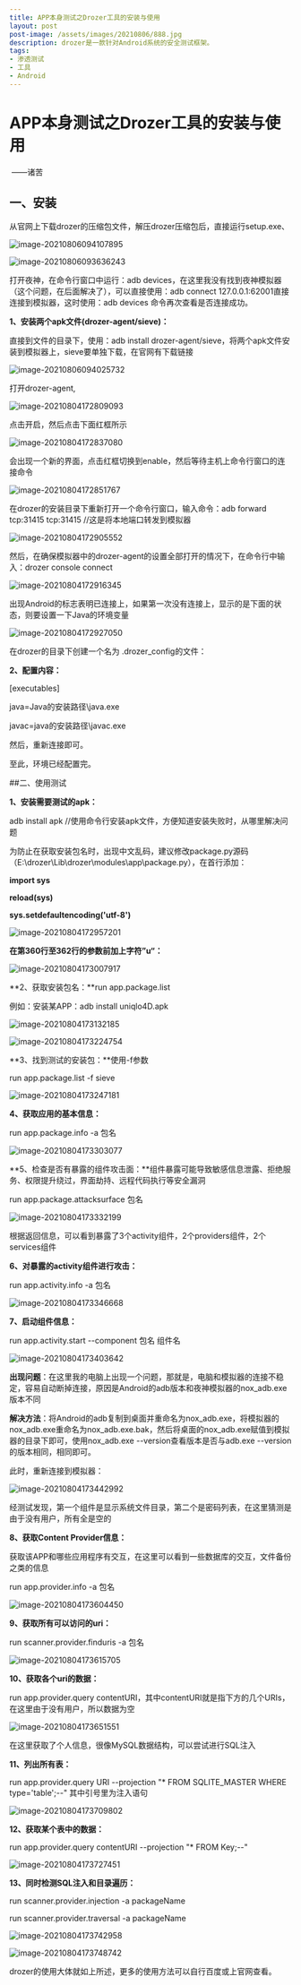 ```yaml
---
title: APP本身测试之Drozer工具的安装与使用
layout: post
post-image: /assets/images/20210806/888.jpg
description: drozer是一款针对Android系统的安全测试框架。
tags:
- 渗透测试
- 工具
- Android
---
```


# APP本身测试之Drozer工具的安装与使用    

​                                                                                                                       ——诸苦 

## 一、安装

从官网上下载drozer的压缩包文件，解压drozer压缩包后，直接运行setup.exe、

![image-20210806094107895](/assets/images/20210806/1.png)

![image-20210806093636243](/assets/images/20210806/2.png)

打开夜神，在命令行窗口中运行：adb devices，在这里我没有找到夜神模拟器（这个问题，在后面解决了），可以直接使用：adb connect 127.0.0.1:62001直接连接到模拟器，这时使用：adb devices 命令再次查看是否连接成功。

**1、安装两个apk文件(drozer-agent/sieve)：**

直接到文件的目录下，使用：adb install drozer-agent/sieve，将两个apk文件安装到模拟器上，sieve要单独下载，在官网有下载链接

![image-20210806094025732](/assets/images/20210806/3.png)

打开drozer-agent,

![image-20210804172809093](/assets/images/20210806/4.png)

点击开启，然后点击下面红框所示

![image-20210804172837080](/assets/images/20210806/5.png)

会出现一个新的界面，点击红框切换到enable，然后等待主机上命令行窗口的连接命令

![image-20210804172851767](/assets/images/20210806/6.png)

在drozer的安装目录下重新打开一个命令行窗口，输入命令：adb forward tcp:31415 tcp:31415 //这是将本地端口转发到模拟器

![image-20210804172905552](/assets/images/20210806/7.png)

然后，在确保模拟器中的drozer-agent的设置全部打开的情况下，在命令行中输入：drozer console connect

![image-20210804172916345](/assets/images/20210806/8.png)

出现Android的标志表明已连接上，如果第一次没有连接上，显示的是下面的状态，则要设置一下Java的环境变量

![image-20210804172927050](/assets/images/20210806/9.png)

在drozer的目录下创建一个名为 .drozer_config的文件：

**2、配置内容：**

[executables]

java=Java的安装路径\java.exe

javac=java的安装路径\javac.exe

 

然后，重新连接即可。

至此，环境已经配置完。



##二、使用测试

**1、安装需要测试的apk：**

adb install apk  //使用命令行安装apk文件，方便知道安装失败时，从哪里解决问题

为防止在获取安装包名时，出现中文乱码，建议修改package.py源码（E:\drozer\Lib\drozer\modules\app\package.py），在首行添加：

**import sys**

**reload(sys)**

**sys.setdefaultencoding('utf-8')**

![image-20210804172957201](/assets/images/20210806/10.png)

**在第360行至362行的参数前加上字符”u“：**

![image-20210804173007917](/assets/images/20210806/11.png)

**2、获取安装包名：**run app.package.list

例如：安装某APP：adb install uniqlo4D.apk

![image-20210804173132185](/assets/images/20210806/12.png)

![image-20210804173224754](/assets/images/20210806/13.png)

**3、找到测试的安装包：**使用-f参数

run app.package.list -f sieve

![image-20210804173247181](/assets/images/20210806/14.png)

**4、获取应用的基本信息：**

run app.package.info -a 包名

![image-20210804173303077](/assets/images/20210806/15.png)

**5、检查是否有暴露的组件攻击面：**组件暴露可能导致敏感信息泄露、拒绝服务、权限提升绕过，界面劫持、远程代码执行等安全漏洞

run app.package.attacksurface 包名

![image-20210804173332199](/assets/images/20210806/16.png)

根据返回信息，可以看到暴露了3个activity组件，2个providers组件，2个services组件

**6、对暴露的activity组件进行攻击：**

run app.activity.info -a 包名

![image-20210804173346668](/assets/images/20210806/17.png)

**7、启动组件信息：**

run app.activity.start --component 包名 组件名

![image-20210804173403642](/assets/images/20210806/18.png)

**出现问题**：在这里我的电脑上出现一个问题，那就是，电脑和模拟器的连接不稳定，容易自动断掉连接，原因是Android的adb版本和夜神模拟器的nox_adb.exe版本不同

**解决方法**：将Android的adb复制到桌面并重命名为nox_adb.exe，将模拟器的nox_adb.exe重命名为nox_adb.exe.bak，然后将桌面的nox_adb.exe赋值到模拟器的目录下即可，使用nox_adb.exe --version查看版本是否与adb.exe --version的版本相同，相同即可。

此时，重新连接到模拟器：

![image-20210804173442992](/assets/images/20210806/19.png)

经测试发现，第一个组件是显示系统文件目录，第二个是密码列表，在这里猜测是由于没有用户，所有全是空的

 **8、获取Content Provider信息：**

获取该APP和哪些应用程序有交互，在这里可以看到一些数据库的交互，文件备份之类的信息

run app.provider.info -a 包名

![image-20210804173604450](/assets/images/20210806/20.png)

**9、获取所有可以访问的uri：**

run scanner.provider.finduris -a 包名

![image-20210804173615705](/assets/images/20210806/21.png)

**10、获取各个uri的数据：**

run app.provider.query contentURI，其中contentURI就是指下方的几个URIs，在这里由于没有用户，所以数据为空

![image-20210804173651551](/assets/images/20210806/22.png)

在这里获取了个人信息，很像MySQL数据结构，可以尝试进行SQL注入

**11、列出所有表：**

run app.provider.query URI --projection "* FROM SQLITE_MASTER WHERE type='table';--"  其中引号里为注入语句

![image-20210804173709802](/assets/images/20210806/23.png)

**12、获取某个表中的数据：**

run app.provider.query contentURI --projection "* FROM Key;--"

![image-20210804173727451](/assets/images/20210806/24.png)

**13、同时检测SQL注入和目录遍历：**

run scanner.provider.injection -a packageName

run scanner.provider.traversal -a packageName

![image-20210804173742958](/assets/images/20210806/25.png)

![image-20210804173748742](/assets/images/20210806/26.png)

drozer的使用大体就如上所述，更多的使用方法可以自行百度或上官网查看。
